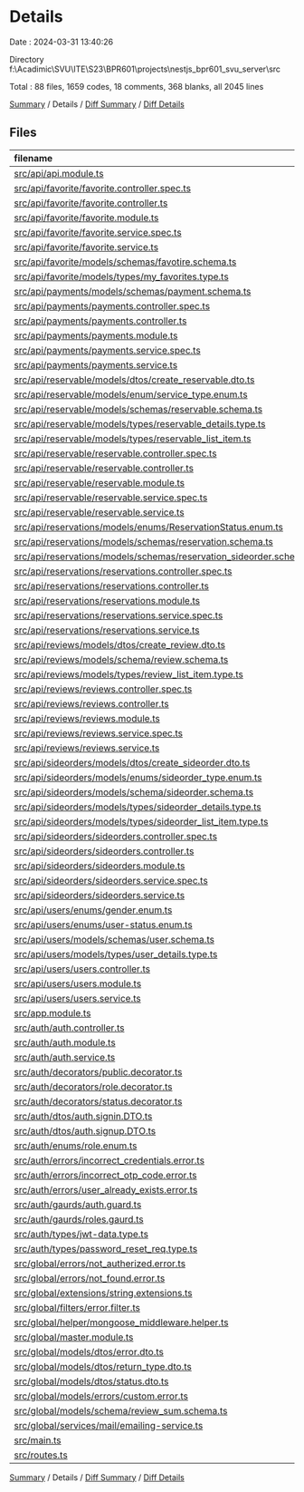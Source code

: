 # Details

Date : 2024-03-31 13:40:26

Directory f:\\Acadimic\\SVU\\ITE\\S23\\BPR601\\projects\\nestjs_bpr601_svu_server\\src

Total : 88 files,  1659 codes, 18 comments, 368 blanks, all 2045 lines

[Summary](results.md) / Details / [Diff Summary](diff.md) / [Diff Details](diff-details.md)

## Files
| filename | language | code | comment | blank | total |
| :--- | :--- | ---: | ---: | ---: | ---: |
| [src/api/api.module.ts](/src/api/api.module.ts) | TypeScript | 20 | 0 | 5 | 25 |
| [src/api/favorite/favorite.controller.spec.ts](/src/api/favorite/favorite.controller.spec.ts) | TypeScript | 14 | 0 | 5 | 19 |
| [src/api/favorite/favorite.controller.ts](/src/api/favorite/favorite.controller.ts) | TypeScript | 24 | 0 | 3 | 27 |
| [src/api/favorite/favorite.module.ts](/src/api/favorite/favorite.module.ts) | TypeScript | 12 | 0 | 2 | 14 |
| [src/api/favorite/favorite.service.spec.ts](/src/api/favorite/favorite.service.spec.ts) | TypeScript | 14 | 0 | 5 | 19 |
| [src/api/favorite/favorite.service.ts](/src/api/favorite/favorite.service.ts) | TypeScript | 34 | 0 | 3 | 37 |
| [src/api/favorite/models/schemas/favotire.schema.ts](/src/api/favorite/models/schemas/favotire.schema.ts) | TypeScript | 25 | 1 | 7 | 33 |
| [src/api/favorite/models/types/my_favorites.type.ts](/src/api/favorite/models/types/my_favorites.type.ts) | TypeScript | 26 | 0 | 2 | 28 |
| [src/api/payments/models/schemas/payment.schema.ts](/src/api/payments/models/schemas/payment.schema.ts) | TypeScript | 18 | 0 | 8 | 26 |
| [src/api/payments/payments.controller.spec.ts](/src/api/payments/payments.controller.spec.ts) | TypeScript | 14 | 0 | 5 | 19 |
| [src/api/payments/payments.controller.ts](/src/api/payments/payments.controller.ts) | TypeScript | 3 | 0 | 2 | 5 |
| [src/api/payments/payments.module.ts](/src/api/payments/payments.module.ts) | TypeScript | 12 | 0 | 2 | 14 |
| [src/api/payments/payments.service.spec.ts](/src/api/payments/payments.service.spec.ts) | TypeScript | 14 | 0 | 5 | 19 |
| [src/api/payments/payments.service.ts](/src/api/payments/payments.service.ts) | TypeScript | 3 | 0 | 2 | 5 |
| [src/api/reservable/models/dtos/create_reservable.dto.ts](/src/api/reservable/models/dtos/create_reservable.dto.ts) | TypeScript | 28 | 0 | 3 | 31 |
| [src/api/reservable/models/enum/service_type.enum.ts](/src/api/reservable/models/enum/service_type.enum.ts) | TypeScript | 7 | 0 | 1 | 8 |
| [src/api/reservable/models/schemas/reservable.schema.ts](/src/api/reservable/models/schemas/reservable.schema.ts) | TypeScript | 30 | 0 | 4 | 34 |
| [src/api/reservable/models/types/reservable_details.type.ts](/src/api/reservable/models/types/reservable_details.type.ts) | TypeScript | 17 | 0 | 1 | 18 |
| [src/api/reservable/models/types/reservable_list_item.ts](/src/api/reservable/models/types/reservable_list_item.ts) | TypeScript | 11 | 0 | 1 | 12 |
| [src/api/reservable/reservable.controller.spec.ts](/src/api/reservable/reservable.controller.spec.ts) | TypeScript | 14 | 0 | 5 | 19 |
| [src/api/reservable/reservable.controller.ts](/src/api/reservable/reservable.controller.ts) | TypeScript | 29 | 0 | 3 | 32 |
| [src/api/reservable/reservable.module.ts](/src/api/reservable/reservable.module.ts) | TypeScript | 12 | 0 | 2 | 14 |
| [src/api/reservable/reservable.service.spec.ts](/src/api/reservable/reservable.service.spec.ts) | TypeScript | 14 | 0 | 5 | 19 |
| [src/api/reservable/reservable.service.ts](/src/api/reservable/reservable.service.ts) | TypeScript | 40 | 0 | 7 | 47 |
| [src/api/reservations/models/enums/ReservationStatus.enum.ts](/src/api/reservations/models/enums/ReservationStatus.enum.ts) | TypeScript | 5 | 0 | 0 | 5 |
| [src/api/reservations/models/schemas/reservation.schema.ts](/src/api/reservations/models/schemas/reservation.schema.ts) | TypeScript | 30 | 0 | 10 | 40 |
| [src/api/reservations/models/schemas/reservation_sideorder.schema.ts](/src/api/reservations/models/schemas/reservation_sideorder.schema.ts) | TypeScript | 11 | 0 | 3 | 14 |
| [src/api/reservations/reservations.controller.spec.ts](/src/api/reservations/reservations.controller.spec.ts) | TypeScript | 14 | 0 | 5 | 19 |
| [src/api/reservations/reservations.controller.ts](/src/api/reservations/reservations.controller.ts) | TypeScript | 3 | 0 | 2 | 5 |
| [src/api/reservations/reservations.module.ts](/src/api/reservations/reservations.module.ts) | TypeScript | 12 | 0 | 3 | 15 |
| [src/api/reservations/reservations.service.spec.ts](/src/api/reservations/reservations.service.spec.ts) | TypeScript | 14 | 0 | 5 | 19 |
| [src/api/reservations/reservations.service.ts](/src/api/reservations/reservations.service.ts) | TypeScript | 3 | 0 | 2 | 5 |
| [src/api/reviews/models/dtos/create_review.dto.ts](/src/api/reviews/models/dtos/create_review.dto.ts) | TypeScript | 12 | 0 | 4 | 16 |
| [src/api/reviews/models/schema/review.schema.ts](/src/api/reviews/models/schema/review.schema.ts) | TypeScript | 33 | 1 | 10 | 44 |
| [src/api/reviews/models/types/review_list_item.type.ts](/src/api/reviews/models/types/review_list_item.type.ts) | TypeScript | 13 | 0 | 1 | 14 |
| [src/api/reviews/reviews.controller.spec.ts](/src/api/reviews/reviews.controller.spec.ts) | TypeScript | 14 | 0 | 5 | 19 |
| [src/api/reviews/reviews.controller.ts](/src/api/reviews/reviews.controller.ts) | TypeScript | 31 | 0 | 4 | 35 |
| [src/api/reviews/reviews.module.ts](/src/api/reviews/reviews.module.ts) | TypeScript | 12 | 0 | 2 | 14 |
| [src/api/reviews/reviews.service.spec.ts](/src/api/reviews/reviews.service.spec.ts) | TypeScript | 14 | 0 | 5 | 19 |
| [src/api/reviews/reviews.service.ts](/src/api/reviews/reviews.service.ts) | TypeScript | 41 | 0 | 3 | 44 |
| [src/api/sideorders/models/dtos/create_sideorder.dto.ts](/src/api/sideorders/models/dtos/create_sideorder.dto.ts) | TypeScript | 21 | 0 | 2 | 23 |
| [src/api/sideorders/models/enums/sideorder_type.enum.ts](/src/api/sideorders/models/enums/sideorder_type.enum.ts) | TypeScript | 6 | 0 | 0 | 6 |
| [src/api/sideorders/models/schema/sideorder.schema.ts](/src/api/sideorders/models/schema/sideorder.schema.ts) | TypeScript | 26 | 0 | 5 | 31 |
| [src/api/sideorders/models/types/sideorder_details.type.ts](/src/api/sideorders/models/types/sideorder_details.type.ts) | TypeScript | 24 | 0 | 1 | 25 |
| [src/api/sideorders/models/types/sideorder_list_item.type.ts](/src/api/sideorders/models/types/sideorder_list_item.type.ts) | TypeScript | 11 | 0 | 1 | 12 |
| [src/api/sideorders/sideorders.controller.spec.ts](/src/api/sideorders/sideorders.controller.spec.ts) | TypeScript | 14 | 0 | 5 | 19 |
| [src/api/sideorders/sideorders.controller.ts](/src/api/sideorders/sideorders.controller.ts) | TypeScript | 24 | 0 | 3 | 27 |
| [src/api/sideorders/sideorders.module.ts](/src/api/sideorders/sideorders.module.ts) | TypeScript | 12 | 0 | 2 | 14 |
| [src/api/sideorders/sideorders.service.spec.ts](/src/api/sideorders/sideorders.service.spec.ts) | TypeScript | 14 | 0 | 5 | 19 |
| [src/api/sideorders/sideorders.service.ts](/src/api/sideorders/sideorders.service.ts) | TypeScript | 35 | 0 | 5 | 40 |
| [src/api/users/enums/gender.enum.ts](/src/api/users/enums/gender.enum.ts) | TypeScript | 4 | 0 | 0 | 4 |
| [src/api/users/enums/user-status.enum.ts](/src/api/users/enums/user-status.enum.ts) | TypeScript | 5 | 0 | 0 | 5 |
| [src/api/users/models/schemas/user.schema.ts](/src/api/users/models/schemas/user.schema.ts) | TypeScript | 42 | 0 | 7 | 49 |
| [src/api/users/models/types/user_details.type.ts](/src/api/users/models/types/user_details.type.ts) | TypeScript | 20 | 0 | 1 | 21 |
| [src/api/users/users.controller.ts](/src/api/users/users.controller.ts) | TypeScript | 16 | 0 | 5 | 21 |
| [src/api/users/users.module.ts](/src/api/users/users.module.ts) | TypeScript | 12 | 0 | 3 | 15 |
| [src/api/users/users.service.ts](/src/api/users/users.service.ts) | TypeScript | 54 | 0 | 11 | 65 |
| [src/app.module.ts](/src/app.module.ts) | TypeScript | 66 | 1 | 7 | 74 |
| [src/auth/auth.controller.ts](/src/auth/auth.controller.ts) | TypeScript | 56 | 0 | 8 | 64 |
| [src/auth/auth.module.ts](/src/auth/auth.module.ts) | TypeScript | 11 | 0 | 2 | 13 |
| [src/auth/auth.service.ts](/src/auth/auth.service.ts) | TypeScript | 109 | 0 | 23 | 132 |
| [src/auth/decorators/public.decorator.ts](/src/auth/decorators/public.decorator.ts) | TypeScript | 3 | 0 | 1 | 4 |
| [src/auth/decorators/role.decorator.ts](/src/auth/decorators/role.decorator.ts) | TypeScript | 4 | 0 | 1 | 5 |
| [src/auth/decorators/status.decorator.ts](/src/auth/decorators/status.decorator.ts) | TypeScript | 4 | 0 | 1 | 5 |
| [src/auth/dtos/auth.signin.DTO.ts](/src/auth/dtos/auth.signin.DTO.ts) | TypeScript | 20 | 0 | 7 | 27 |
| [src/auth/dtos/auth.signup.DTO.ts](/src/auth/dtos/auth.signup.DTO.ts) | TypeScript | 31 | 0 | 10 | 41 |
| [src/auth/enums/role.enum.ts](/src/auth/enums/role.enum.ts) | TypeScript | 5 | 0 | 0 | 5 |
| [src/auth/errors/incorrect_credentials.error.ts](/src/auth/errors/incorrect_credentials.error.ts) | TypeScript | 6 | 3 | 3 | 12 |
| [src/auth/errors/incorrect_otp_code.error.ts](/src/auth/errors/incorrect_otp_code.error.ts) | TypeScript | 6 | 3 | 3 | 12 |
| [src/auth/errors/user_already_exists.error.ts](/src/auth/errors/user_already_exists.error.ts) | TypeScript | 6 | 3 | 3 | 12 |
| [src/auth/gaurds/auth.guard.ts](/src/auth/gaurds/auth.guard.ts) | TypeScript | 54 | 0 | 18 | 72 |
| [src/auth/gaurds/roles.gaurd.ts](/src/auth/gaurds/roles.gaurd.ts) | TypeScript | 24 | 0 | 10 | 34 |
| [src/auth/types/jwt-data.type.ts](/src/auth/types/jwt-data.type.ts) | TypeScript | 3 | 0 | 1 | 4 |
| [src/auth/types/password_reset_req.type.ts](/src/auth/types/password_reset_req.type.ts) | TypeScript | 1 | 0 | 0 | 1 |
| [src/global/errors/not_autherized.error.ts](/src/global/errors/not_autherized.error.ts) | TypeScript | 7 | 3 | 2 | 12 |
| [src/global/errors/not_found.error.ts](/src/global/errors/not_found.error.ts) | TypeScript | 7 | 3 | 2 | 12 |
| [src/global/extensions/string.extensions.ts](/src/global/extensions/string.extensions.ts) | TypeScript | 9 | 0 | 3 | 12 |
| [src/global/filters/error.filter.ts](/src/global/filters/error.filter.ts) | TypeScript | 47 | 0 | 11 | 58 |
| [src/global/helper/mongoose_middleware.helper.ts](/src/global/helper/mongoose_middleware.helper.ts) | TypeScript | 17 | 0 | 2 | 19 |
| [src/global/master.module.ts](/src/global/master.module.ts) | TypeScript | 35 | 0 | 10 | 45 |
| [src/global/models/dtos/error.dto.ts](/src/global/models/dtos/error.dto.ts) | TypeScript | 22 | 0 | 2 | 24 |
| [src/global/models/dtos/return_type.dto.ts](/src/global/models/dtos/return_type.dto.ts) | TypeScript | 3 | 0 | 0 | 3 |
| [src/global/models/dtos/status.dto.ts](/src/global/models/dtos/status.dto.ts) | TypeScript | 3 | 0 | 0 | 3 |
| [src/global/models/errors/custom.error.ts](/src/global/models/errors/custom.error.ts) | TypeScript | 11 | 0 | 3 | 14 |
| [src/global/models/schema/review_sum.schema.ts](/src/global/models/schema/review_sum.schema.ts) | TypeScript | 7 | 0 | 1 | 8 |
| [src/global/services/mail/emailing-service.ts](/src/global/services/mail/emailing-service.ts) | TypeScript | 14 | 0 | 6 | 20 |
| [src/main.ts](/src/main.ts) | TypeScript | 23 | 0 | 19 | 42 |
| [src/routes.ts](/src/routes.ts) | TypeScript | 8 | 0 | 1 | 9 |

[Summary](results.md) / Details / [Diff Summary](diff.md) / [Diff Details](diff-details.md)